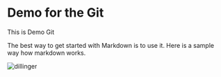 # Demo for the Git

This is Demo Git 

The best way to get started with Markdown is to use it. Here is a sample way how markdown works.


![dillinger](https://github.com/pnikhil24/git-demo/assets/89270815/8b5fa640-208a-407e-adf9-da7e23656bb9)

